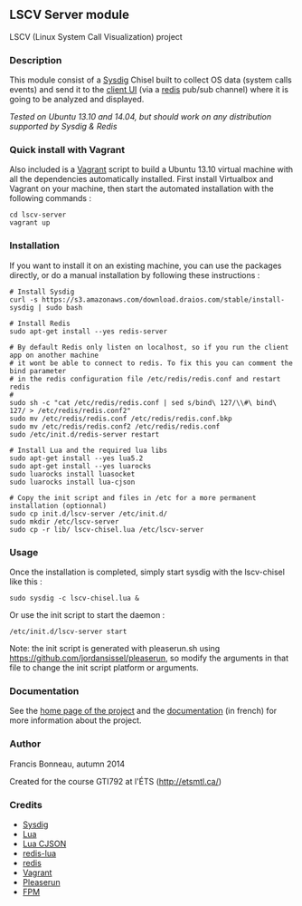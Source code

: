 
## LSCV Server module

LSCV (Linux System Call Visualization) project

### Description

This module consist of a [Sysdig](http://www.sysdig.org/) Chisel built to collect OS data (system calls events) and send it to the [client UI](https://github.com/francisbonneau/lscv-client) (via a [redis](http://www.redis.io/) pub/sub channel) where it is going to be analyzed and displayed.

*Tested on Ubuntu 13.10 and 14.04, but should work on any distribution supported by Sysdig & Redis*

### Quick install with Vagrant

Also included is a [Vagrant](https://www.vagrantup.com/) script to build a Ubuntu 13.10 virtual machine with all the dependencies automatically installed. First install Virtualbox and Vagrant on your machine, then start the automated installation with the following commands : 

```
cd lscv-server
vagrant up
```

### Installation

If you want to install it on an existing machine, you can use the packages directly, or do a manual installation by following these instructions : 

```
# Install Sysdig
curl -s https://s3.amazonaws.com/download.draios.com/stable/install-sysdig | sudo bash

# Install Redis
sudo apt-get install --yes redis-server

# By default Redis only listen on localhost, so if you run the client app on another machine 
# it wont be able to connect to redis. To fix this you can comment the bind parameter 
# in the redis configuration file /etc/redis/redis.conf and restart redis
#
sudo sh -c "cat /etc/redis/redis.conf | sed s/bind\ 127/\\#\ bind\ 127/ > /etc/redis/redis.conf2"
sudo mv /etc/redis/redis.conf /etc/redis/redis.conf.bkp
sudo mv /etc/redis/redis.conf2 /etc/redis/redis.conf
sudo /etc/init.d/redis-server restart

# Install Lua and the required lua libs
sudo apt-get install --yes lua5.2
sudo apt-get install --yes luarocks
sudo luarocks install luasocket
sudo luarocks install lua-cjson

# Copy the init script and files in /etc for a more permanent installation (optionnal)
sudo cp init.d/lscv-server /etc/init.d/
sudo mkdir /etc/lscv-server
sudo cp -r lib/ lscv-chisel.lua /etc/lscv-server

```

### Usage

Once the installation is completed, simply start sysdig with the lscv-chisel like this : 

```
sudo sysdig -c lscv-chisel.lua &
```

Or use the init script to start the daemon : 

```
/etc/init.d/lscv-server start
```

Note: the init script is generated with pleaserun.sh using https://github.com/jordansissel/pleaserun, so modify the arguments in that file to change the init script platform or arguments.


### Documentation

See the [home page of the project](https://francisbonneau.github.io/lscv/) and the [documentation](https://francisbonneau.github.io/lscv-doc/) (in french) for more information about the project.

### Author

Francis Bonneau, autumn 2014

Created for the course GTI792 at l'ÉTS (http://etsmtl.ca/)


### Credits

* [Sysdig](http://www.sysdig.org/) 
* [Lua](http://www.lua.org/)
* [Lua CJSON](http://www.kyne.com.au/~mark/software/lua-cjson.php)
* [redis-lua](https://github.com/nrk/redis-lua)
* [redis](http://www.redis.io/)
* [Vagrant](https://www.vagrantup.com/)
* [Pleaserun](https://github.com/jordansissel/pleaserun)
* [FPM](https://github.com/jordansissel/fpm)